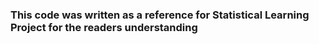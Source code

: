 ### This code was written as a reference for Statistical Learning Project for the readers understanding

